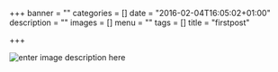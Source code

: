 +++
banner = ""
categories = []
date = "2016-02-04T16:05:02+01:00"
description = ""
images = []
menu = ""
tags = []
title = "firstpost"

+++
<!--more-->
![enter image description here][1]


  [1]: /images/Waste_type_wallpaper.jpg
